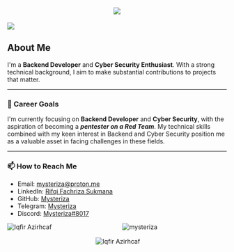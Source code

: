 <h1 align="center">
    <img src="https://readme-typing-svg.herokuapp.com/?font=Righteous&size=35&center=true&vCenter=true&width=500&height=70&duration=4000&lines=Hallo+👋;+I'm+Rifqi+Fachriza+Sukmana!;" />
</h1>

[![](https://visitcount.itsvg.in/api?id=Mysteriza&label=Profile%20Views&color=3&icon=0&pretty=false)](https://visitcount.itsvg.in)
## About Me
I'm a **Backend Developer** and **Cyber Security Enthusiast**. With a strong technical background, I aim to make substantial contributions to projects that matter.

---

### 💼 Career Goals

I'm currently focusing on **Backend Developer** and **Cyber Security**, with the aspiration of becoming a ***pentester on a Red Team***. My technical skills combined with my keen interest in Backend and Cyber Security position me as a valuable asset in facing challenges in these fields.

---

### 📫 How to Reach Me

- Email: [mysteriza@proton.me](mailto:mysteriza@proton.me)
- LinkedIn: [Rifqi Fachriza Sukmana](https://www.linkedin.com/in/rifqifachrizasukmana/)
- GitHub: [Mysteriza](https://github.com/mysteriza)
- Telegram: [Mysteriza](https://t.me/mysteriza)
- Discord: [Mysteriza#8017](https://discord.com/users/mysteriza)

<div align="center">
    <p><img align="left" src="https://github-readme-stats.vercel.app/api/top-langs?username=mysteriza&show_icons=true&theme=dark&locale=en&layout=compact" alt="Iqfir Azirhcaf" /></p>
    <p><img align="center" src="https://github-readme-streak-stats.herokuapp.com/?user=mysteriza&theme=dark" alt="mysteriza" /></p>
    <p>&nbsp;<img align="center" src="https://github-readme-stats.vercel.app/api?username=mysteriza&show_icons=true&theme=dark&locale=en" alt="Iqfir Azirhcaf" /></p>
</div>
